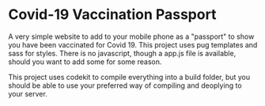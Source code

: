# Covid-19 Vaccination Passport
A very simple website to add to your mobile phone as a "passport" to show you have been vaccinated for Covid 19.
This project uses pug templates and sass for styles. There is no javascript, though a app.js file is available, should you want to add some for some reason.

This project uses codekit to compile everything into a build folder, but you should be able to use your preferred way of compiling and deoplying to your server.
